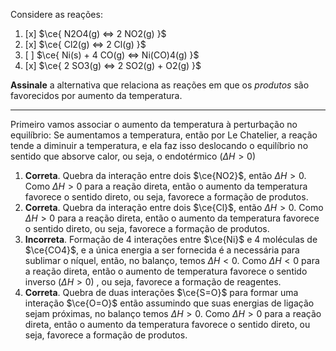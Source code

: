 Considere as reações:

1. [x] $\ce{ N2O4(g) <=> 2 NO2(g) }$
2. [x] $\ce{ Cl2(g) <=> 2 Cl(g) }$
3. [ ] $\ce{ Ni(s) + 4 CO(g) <=> Ni(CO)4(g) }$
4. [x] $\ce{ 2 SO3(g) <=> 2 SO2(g) + O2(g) }$

**Assinale** a alternativa que relaciona as reações em que os *produtos* são favorecidos por aumento da temperatura.

---

Primeiro vamos associar o aumento da temperatura à perturbação no equilíbrio:
Se aumentamos a temperatura, então por Le Chatelier, a reação tende a diminuir a temperatura, e ela faz isso deslocando o equilíbrio no sentido que absorve calor, ou seja, o endotérmico $(\Delta H>0)$

1. **Correta**. Quebra da interação entre dois $\ce{NO2}$, então $\Delta H>0$. Como $\Delta H>0$ para a reação direta, então o aumento da temperatura favorece o sentido direto, ou seja, favorece a formação de produtos.
2. **Correta**. Quebra da interação entre dois $\ce{Cl}$, então $\Delta H>0$. Como $\Delta H>0$ para a reação direta, então o aumento da temperatura favorece o sentido direto, ou seja, favorece a formação de produtos.
3. **Incorreta**. Formação de 4 interações entre $\ce{Ni}$ e 4 moléculas de $\ce{CO4}$, e a única energia a ser fornecida é a necessária para sublimar o níquel, então, no balanço, temos $\Delta H<0$. Como $\Delta H<0$ para a reação direta, então o aumento de temperatura favorece o sentido inverso ($\Delta H >0$) , ou seja, favorece a formação de reagentes.
4. **Correta**. Quebra de duas interações $\ce{S=O}$ para formar uma interação $\ce{O=O}$ então assumindo que suas energias de ligação sejam próximas, no balanço temos $\Delta H>0$.  Como $\Delta H>0$ para a reação direta, então o aumento da temperatura favorece o sentido direto, ou seja, favorece a formação de produtos.

